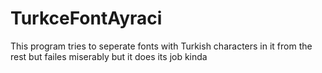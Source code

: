 # TurkceFontAyraci
This program tries to seperate fonts with Turkish characters in it from the rest
but failes miserably
but it does its job
kinda
